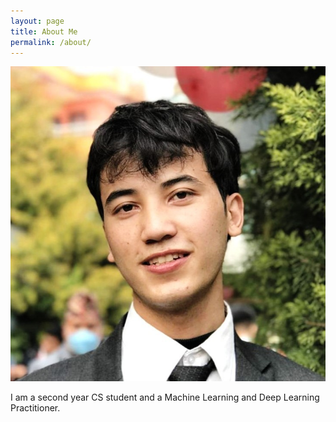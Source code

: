 ```yaml
---
layout: page
title: About Me
permalink: /about/
---
```


![Image](https://github.com/ThinamXx/thinam.ai/blob/master/images/Thinam%20100.jpg)

I am a second year CS student and a Machine Learning and Deep Learning Practitioner. 
